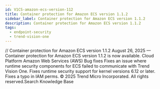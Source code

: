 ```yaml
---
id: V1CS-amazon-ecs-version-112
title: Container protection for Amazon ECS version 1.1.2
sidebar_label: Container protection for Amazon ECS version 1.1.2
description: Container protection for Amazon ECS version 1.1.2
tags:
  - endpoint-security
  - trend-vision-one
---
```


/*<![CDATA[*/ $('#title').html($('meta[name=map-description]').attr('content')); /*]]>*/ Container protection for Amazon ECS version 1.1.2 August 26, 2025 — Container protection for Amazon ECS version 1.1.2 is now available. Cloud Platform Amazon Web Services (AWS) Bug fixes Fixes an issue where runtime security components for ECS failed to communicate with Trend Vision One. Fixes runtime security support for kernel versions 6.12 or later. Fixes a typo in IAM perms. © 2025 Trend Micro Incorporated. All rights reserved.Search Knowledge Base